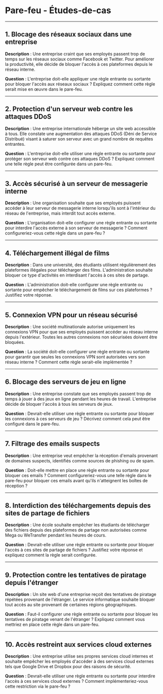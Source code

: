 # **Pare-feu - Études-de-cas**

---

## 1. **Blocage des réseaux sociaux dans une entreprise**

**Description** : Une entreprise craint que ses employés passent trop de temps sur les réseaux sociaux comme Facebook et Twitter. Pour améliorer la productivité, elle décide de bloquer l'accès à ces plateformes depuis le réseau interne.

**Question** : L'entreprise doit-elle appliquer une règle entrante ou sortante pour bloquer l'accès aux réseaux sociaux ? Expliquez comment cette règle serait mise en œuvre dans le pare-feu.

---

## 2. **Protection d'un serveur web contre les attaques DDoS**

**Description** : Une entreprise internationale héberge un site web accessible à tous. Elle constate une augmentation des attaques DDoS (Déni de Service Distribué) visant à saturer son serveur avec un grand nombre de requêtes entrantes.

**Question** : L'entreprise doit-elle utiliser une règle entrante ou sortante pour protéger son serveur web contre ces attaques DDoS ? Expliquez comment une telle règle peut être configurée dans un pare-feu.

---

## 3. **Accès sécurisé à un serveur de messagerie interne**

**Description** : Une organisation souhaite que ses employés puissent accéder à leur serveur de messagerie interne lorsqu'ils sont à l'intérieur du réseau de l'entreprise, mais interdit tout accès externe.

**Question** : L'organisation doit-elle configurer une règle entrante ou sortante pour interdire l'accès externe à son serveur de messagerie ? Comment configureriez-vous cette règle dans un pare-feu ?

---

## 4. **Téléchargement illégal de films**

**Description** : Dans une université, des étudiants utilisent régulièrement des plateformes illégales pour télécharger des films. L'administration souhaite bloquer ce type d'activités en interdisant l'accès à ces sites de partage.

**Question** : L'administration doit-elle configurer une règle entrante ou sortante pour empêcher le téléchargement de films sur ces plateformes ? Justifiez votre réponse.

---

## 5. **Connexion VPN pour un réseau sécurisé**

**Description** : Une société multinationale autorise uniquement les connexions VPN pour que ses employés puissent accéder au réseau interne depuis l'extérieur. Toutes les autres connexions non sécurisées doivent être bloquées.

**Question** : La société doit-elle configurer une règle entrante ou sortante pour garantir que seules les connexions VPN sont autorisées vers son réseau interne ? Comment cette règle serait-elle implémentée ?

---

## 6. **Blocage des serveurs de jeu en ligne**

**Description** : Une entreprise constate que ses employés passent trop de temps à jouer à des jeux en ligne pendant les heures de travail. L'entreprise décide de bloquer l'accès à tous les serveurs de jeux.

**Question** : Devrait-elle utiliser une règle entrante ou sortante pour bloquer les connexions à ces serveurs de jeu ? Décrivez comment cela peut être configuré dans le pare-feu.

---

## 7. **Filtrage des emails suspects**

**Description** : Une entreprise veut empêcher la réception d'emails provenant de domaines suspects, identifiés comme sources de phishing ou de spam.

**Question** : Doit-elle mettre en place une règle entrante ou sortante pour bloquer ces emails ? Comment configureriez-vous une telle règle dans le pare-feu pour bloquer ces emails avant qu'ils n'atteignent les boîtes de réception ?

---

## 8. **Interdiction des téléchargements depuis des sites de partage de fichiers**

**Description** : Une école souhaite empêcher les étudiants de télécharger des fichiers depuis des plateformes de partage non autorisées comme Mega ou WeTransfer pendant les heures de cours.

**Question** : Devrait-elle utiliser une règle entrante ou sortante pour bloquer l'accès à ces sites de partage de fichiers ? Justifiez votre réponse et expliquez comment la règle serait configurée.

---

## 9. **Protection contre les tentatives de piratage depuis l'étranger**

**Description** : Un site web d'une entreprise reçoit des tentatives de piratage répétées provenant de l'étranger. Le service informatique souhaite bloquer tout accès au site provenant de certaines régions géographiques.

**Question** : Faut-il configurer une règle entrante ou sortante pour bloquer les tentatives de piratage venant de l'étranger ? Expliquez comment vous mettriez en place cette règle dans un pare-feu.

---

## 10. **Accès restreint aux services cloud externes**

**Description** : Une entreprise utilise ses propres services cloud internes et souhaite empêcher les employés d'accéder à des services cloud externes tels que Google Drive et Dropbox pour des raisons de sécurité.

**Question** : Devrait-elle utiliser une règle entrante ou sortante pour interdire l'accès à ces services cloud externes ? Comment implémenteriez-vous cette restriction via le pare-feu ?

